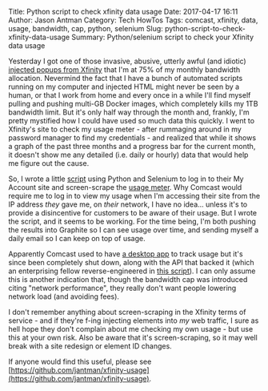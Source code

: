 Title: Python script to check xfinity data usage
Date: 2017-04-17 16:11
Author: Jason Antman
Category: Tech HowTos
Tags: comcast, xfinity, data, usage, bandwidth, cap, python, selenium
Slug: python-script-to-check-xfinity-data-usage
Summary: Python/selenium script to check your Xfinity data usage

Yesterday I got one of those invasive, abusive, utterly awful (and idiotic) [injected popups from Xfinity](https://www.techdirt.com/articles/20161123/10554936126/comcast-takes-heat-injecting-messages-into-internet-traffic.shtml) that I'm at 75% of my monthly bandwidth allocation. Nevermind the fact that I have a bunch of automated scripts running on my computer and injected HTML might never be seen by a human, or that I work from home and every once in a while I'll find myself pulling and pushing multi-GB Docker images, which completely kills my 1TB bandwidth limit. But it's only half way through the month and, frankly, I'm pretty mystified how I could have used so much data this quickly. I went to Xfinity's site to check my usage meter - after rummaging around in my password manager to find my credentials - and realized that while it shows a graph of the past three months and a progress bar for the current month, it doesn't show me any detailed (i.e. daily or hourly) data that would help me figure out the cause.

So, I wrote a little [script](https://github.com/jantman/xfinity-usage) using Python and Selenium to log in to their My Account site and screen-scrape the [usage meter](http://www.xfinity.com/usagemeter). Why Comcast would require me to log in to view my usage when I'm accessing their site from the IP address *they* gave me, on *their* network, I have no idea... unless it's to provide a disincentive for customers to be aware of their usage. But I wrote the script, and it seems to be working. For the time being, I'm both pushing the results into Graphite so I can see usage over time, and sending myself a daily email so I can keep on top of usage.

Apparently Comcast used to have [a desktop app](http://usmapp-qa.comcast.net/) to track usage but it's since been completely shut down, along with the API that backed it (which an enterprising fellow reverse-engineered in [this script](https://github.com/WTFox/comcastUsage)). I can only assume this is another indication that, though the bandwidth cap was introduced citing "network performance", they really don't want people lowering network load (and avoiding fees).

I don't remember anything about screen-scraping in the Xfinity terms of service - and if they're f-ing injecting elements into *my* web traffic, I sure as hell hope they don't complain about me checking my own usage - but use this at your own risk. Also be aware that it's screen-scraping, so it may well break with a site redesign or element ID changes.

If anyone would find this useful, please see [https://github.com/jantman/xfinity-usage](https://github.com/jantman/xfinity-usage).
